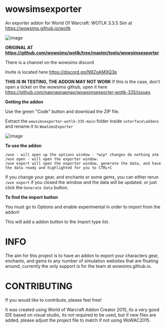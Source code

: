 # wowsimsexporter
An exporter addon for World Of Warcraft: WOTLK 3.3.5 Sim at  https://wowsims.github.io/wotlk

![image](https://user-images.githubusercontent.com/24717126/223954736-6f37fff7-5760-47f1-90fd-0c4473e80920.png)

**ORIGINAL AT https://github.com/wowsims/wotlk/tree/master/tools/wowsimsexporter**

There is a channel on the wowsims discord

Invite is located here https://discord.gg/N9ZgAMXQ3p


**THIS IS IN TESTING, THE ADDON MAY NOT WORK**
If this is the case, don't open a ticket on the wowsims github, open it here <https://github.com/napnapnapnap/wowsimsexporter-wotlk-335/issues>

**Getting the addon**

Use the green "Code" button and download the ZIP file.

Extract the `wowsimsexporter-wotlk-335-main` folder inside `interface\addons` and rename it to `WowSimsExporter`

![image](https://user-images.githubusercontent.com/24717126/223955518-e265dbcb-f1a0-4e6d-88d1-3b91071a8d7e.png)

**To use the addon**

    /wse - will open up the options window - *wip* changes do nothing atm
    /wse open - will open the exporter window.
    /wse export will open the exporter window, generate the data, and have the data ready and highlighted for you to CTRL+C

If you change your gear, and enchants or some gems, you can either rerun `/wse export` if you closed the window and the data will be updated. or just click the `Generate Data` button.

**To find the import button**

You must go to Options and enable experimental in order to import from the addon!

This will add a addon button to the import type list.


# INFO
The aim for this project is to have an addon to export your characters gear, enchants, and gems to any number of simulation websites that are floating around, currently the only support is for the team at wowsims.github.io.


# CONTRIBUTING
If you would like to contribute, please feel free!

It was created using World of Warcraft Addon Creator 2015, its a very good IDE based on visual studio, its not required to be used, but if new files are added, please adjust the project file to match if not using WoWAC2015.



